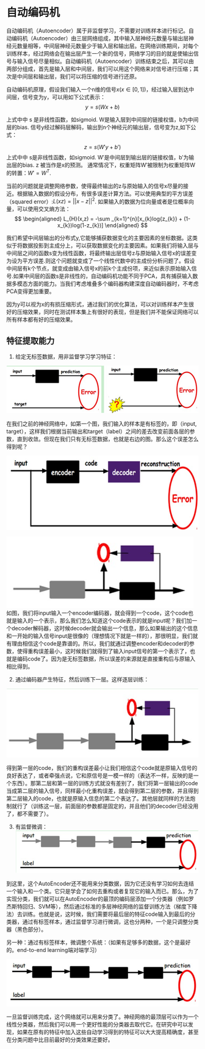 # 自动编码机

自动编码机（Autoencoder）属于非监督学习，不需要对训练样本进行标记。自动编码机（Autoencoder）由三层网络组成，其中输入层神经元数量与输出层神经元数量相等，中间层神经元数量少于输入层和输出层。在网络训练期间，对每个训练样本，经过网络会在输出层产生一个新的信号，网络学习的目的就是使输出信号与输入信号尽量相似。自动编码机（Autoencoder）训练结束之后，其可以由两部分组成，首先是输入层和中间层，我们可以用这个网络来对信号进行压缩；其次是中间层和输出层，我们可以将压缩的信号进行还原。

自动编码机原理，假设我们输入一个n维的信号$x (x \in {[0,1]})$，经过输入层到达中间层，信号变为y，可以用如下公式表示：
$$
y=s(Wx+b)
$$

上式中中 s 是非线性函数，如sigmoid. W是输入层到中间层的链接权值，b为中间层的bias. 信号y经过解码层解码，输出到n个神经元的输出层，信号变为z,如下公式： 

$$
z=s(W′y+b′)
$$
上式中中 s是非线性函数，如sigmoid. W′是中间层到输出层的链接权值，b′为输出层的bias. z 被当作是x的预测。 通常情况下，权重矩阵W′被限制为权重矩阵W的转置：$W' = W^{T}$.

当前的问题就是调整网络参数，使得最终输出的z与原始输入的信号x尽量的接近。根据输入数据的假设分布，有很多误差计算方法。可以使用典型的平方误差（squared error）:$L(xz) = ||x-z||^{2}$. 如果输入的数据为位向量或者是位概率向量，可以使用交叉熵方法：
$$
\begin{aligned}
L_{H}(x,z) = -\sum _{k=1}^{n}[x_{k}log{z_{k}} + (1-x_{k})log(1-z_{k})]
\end{aligned}
$$


我们希望中间层输出的分布式y,它能够捕获数据变化的主要因素的坐标数据。这类似于将数据投影到主成分上，可以获取数据变化的主要因素。如果我们将输入层与中间层之间的函数s变为线性函数，将最终输出层信号z与原始输入信号x的误差变为设为平方误差.则这个问题就变成了一个线性代数中的主成份分析问题了。假设中间层有k个节点，就变成由输入信号x的前k个主成份项，来近似表示原始输入信号.如果中间层的函数s是非线性的，自动编码机功能不同于PCA，具有捕获输入数据多模态方面的能力。当我们考虑堆叠多个编码器构建深度自动编码器时，不考虑PCA变得更加重要。

因为y可以视为x的有损压缩形式，通过我们的优化算法，可以对训练样本产生很好的压缩效果，同时在测试样本集上有很好的表现，但是我们并不能保证网络可以所有样本都有好的压缩效果。
## 特征提取能力

1. 给定无标签数据，用非监督学习学习特征： 

![1533549259967](212-dl-basics-15/212-dl-basics-15-01.png)

在我们之前的神经网络中，如第一个图，我们输入的样本是有标签的，即（input, target），这样我们根据当前输出和target（label）之间的差去改变前面各层的参数，直到收敛。但现在我们只有无标签数据，也就是右边的图。那么这个误差怎么得到呢？

![1533549259967](212-dl-basics-15/212-dl-basics-15-02.png)



![1533549259967](212-dl-basics-15/212-dl-basics-15-03.png)
如图，我们将input输入一个encoder编码器，就会得到一个code，这个code也就是输入的一个表示，那么我们怎么知道这个code表示的就是input呢？我们加一个decoder解码器，这时候decoder就会输出一个信息，那么如果输出的这个信息和一开始的输入信号input是很像的（理想情况下就是一样的），那很明显，我们就有理由相信这个code是靠谱的。所以，我们就通过调整encoder和decoder的参数，使得重构误差最小，这时候我们就得到了输入input信号的第一个表示了，也就是编码code了。因为是无标签数据，所以误差的来源就是直接重构后与原输入相比得到。

2. 通过编码器产生特征，然后训练下一层。这样逐层训练： 

![1533549259967](212-dl-basics-15/212-dl-basics-15-04.png)



得到第一层的code，我们的重构误差最小让我们相信这个code就是原输入信号的良好表达了，或者牵强点说，它和原信号是一模一样的（表达不一样，反映的是一个东西）。那第二层和第一层的训练方式就没有差别了，我们将第一层输出的code当成第二层的输入信号，同样最小化重构误差，就会得到第二层的参数，并且得到第二层输入的code，也就是原输入信息的第二个表达了。其他层就同样的方法炮制就行了（训练这一层，前面层的参数都是固定的，并且他们的decoder已经没用了，都不需要了）。

3. 有监督微调： ![1533549259967](212-dl-basics-15/212-dl-basics-15-05.png)

到这里，这个AutoEncoder还不能用来分类数据，因为它还没有学习如何去连结一个输入和一个类。它只是学会了如何去重构或者复现它的输入而已。那么，为了实现分类，我们就可以在AutoEncoder的最顶的编码层添加一个分类器（例如罗杰斯特回归、SVM等），然后通过标准的多层神经网络的监督训练方法（梯度下降法）去训练。也就是说，这时候，我们需要将最后层的特征code输入到最后的分类器，通过有标签样本，通过监督学习进行微调，这也分两种，一个是只调整分类器（黑色部分）。

另一种：通过有标签样本，微调整个系统：（如果有足够多的数据，这个是最好的。end-to-end learning端对端学习）

![1533549259967](212-dl-basics-15/212-dl-basics-15-06.png)

一旦监督训练完成，这个网络就可以用来分类了。神经网络的最顶层可以作为一个线性分类器，然后我们可以用一个更好性能的分类器去取代它。在研究中可以发现，如果在原有的特征中加入这些自动学习得到的特征可以大大提高精确度，甚至在分类问题中比目前最好的分类效果还要好。